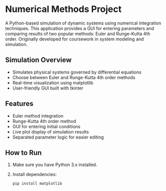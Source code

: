 # Numerical Methods Project

A Python-based simulation of dynamic systems using numerical integration techniques. This application provides a GUI for entering parameters and comparing results of two popular methods: Euler and Runge-Kutta 4th order. Originally developed for coursework in system modeling and simulation.

## Simulation Overview

- Simulates physical systems governed by differential equations
- Choose between Euler and Runge-Kutta 4th order methods
- Real-time visualization using matplotlib
- User-friendly GUI built with tkinter

## Features

- Euler method integration
- Runge-Kutta 4th order method
- GUI for entering initial conditions
- Live plot display of simulation results
- Separated parameter logic for easier editing

## How to Run

1. Make sure you have Python 3.x installed.

2. Install dependencies:

   ```bash
   pip install matplotlib
